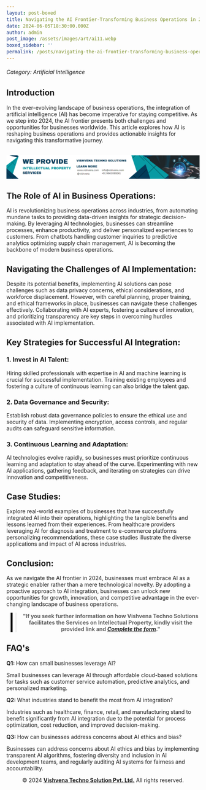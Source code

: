 ```yaml
---
layout: post-boxed
title: Navigating the AI Frontier-Transforming Business Operations in 2024
date: 2024-06-05T18:30:00.000Z
author: admin
post_image: /assets/images/art/ai11.webp
boxed_sidebar: ''
permalink: /posts/navigating-the-ai-frontier-transforming-business-operations-in-2024
---
```


###### Category: Artificial Intelligence

<html lang="en">
<head>
    <meta charset="UTF-8">
    <meta name="viewport" content="width=device-width, initial-scale=1.0">
    <meta name="description" content="Transform your business operations with AI in 2024. Learn how to navigate the AI frontier for success.">
    <title>Navigating the AI Frontier-Transforming Business Operations in 2024</title>
</head>
<body>

<h2>Introduction</h2>
<p>In the ever-evolving landscape of business operations, the integration of artificial intelligence (AI) has become imperative for staying competitive. As we step into 2024, the AI frontier presents both challenges and opportunities for businesses worldwide. This article explores how AI is reshaping business operations and provides actionable insights for navigating this transformative journey.</p>
<br>
<!-- Image Banner Ad -->
<a href="/contact">
<img src="/assets/images/art/ip ads a.webp" alt="inlinead" style="max-width:100%; height:auto;">
</a>
<br>
<article>
<h2>The Role of AI in Business Operations:</h2>
<p>AI is revolutionizing business operations across industries, from automating mundane tasks to providing data-driven insights for strategic decision-making. By leveraging AI technologies, businesses can streamline processes, enhance productivity, and deliver personalized experiences to customers. From chatbots handling customer inquiries to predictive analytics optimizing supply chain management, AI is becoming the backbone of modern business operations.</p>

<h2>Navigating the Challenges of AI Implementation:</h2>
<p>Despite its potential benefits, implementing AI solutions can pose challenges such as data privacy concerns, ethical considerations, and workforce displacement. However, with careful planning, proper training, and ethical frameworks in place, businesses can navigate these challenges effectively. Collaborating with AI experts, fostering a culture of innovation, and prioritizing transparency are key steps in overcoming hurdles associated with AI implementation.</p>

<h2>Key Strategies for Successful AI Integration:</h2>

<h3>1. Invest in AI Talent:</h3>
<p> Hiring skilled professionals with expertise in AI and machine learning is crucial for successful implementation. Training existing employees and fostering a culture of continuous learning can also bridge the talent gap.</p>

<h3>2. Data Governance and Security:</h3>
<p> Establish robust data governance policies to ensure the ethical use and security of data. Implementing encryption, access controls, and regular audits can safeguard sensitive information.</p>

<h3>3. Continuous Learning and Adaptation:</h3>
<p> AI technologies evolve rapidly, so businesses must prioritize continuous learning and adaptation to stay ahead of the curve. Experimenting with new AI applications, gathering feedback, and iterating on strategies can drive innovation and competitiveness.</p>

<h2>Case Studies:</h2>
<p>Explore real-world examples of businesses that have successfully integrated AI into their operations, highlighting the tangible benefits and lessons learned from their experiences. From healthcare providers leveraging AI for diagnosis and treatment to e-commerce platforms personalizing recommendations, these case studies illustrate the diverse applications and impact of AI across industries.</p>

<h2>Conclusion:</h2>
<p>As we navigate the AI frontier in 2024, businesses must embrace AI as a strategic enabler rather than a mere technological novelty. By adopting a proactive approach to AI integration, businesses can unlock new opportunities for growth, innovation, and competitive advantage in the ever-changing landscape of business operations.</p>
<!-- Quote Ad with link -->
<center>
<blockquote style="position:relative;">
<p><b style="font-size:1em;">"If you seek further information on how Vishvena Techno Solutions facilitates the Services on Intellectual Property, kindly visit the provided link and <a href="/contact"><i>Complete the form</i></a>."</b></p>
<div style="position:absolute; top:0; bottom:0; left:-15px; border-left:5px solid black;"></div>
</blockquote>
</center>

<h2>FAQ's</h2>
<p><strong>Q1: </strong>How can small businesses leverage AI?</p>
<p>Small businesses can leverage AI through affordable cloud-based solutions for tasks such as customer service automation, predictive analytics, and personalized marketing.</p>

<p><strong>Q2: </strong>What industries stand to benefit the most from AI integration?</p>
<p>Industries such as healthcare, finance, retail, and manufacturing stand to benefit significantly from AI integration due to the potential for process optimization, cost reduction, and improved decision-making.</p>

<p><strong>Q3: </strong>How can businesses address concerns about AI ethics and bias?</p>
<p>Businesses can address concerns about AI ethics and bias by implementing transparent AI algorithms, fostering diversity and inclusion in AI development teams, and regularly auditing AI systems for fairness and accountability.</p>

<footer>
    <center>
    <p>&copy; 2024 <a href="https://vishvena.com"><b>Vishvena Techno Solution Pvt. Ltd.</b></a> All rights reserved.</p>
    </center>
</footer>
</body>
</html>
